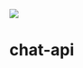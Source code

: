 [![](https://jitpack.io/v/Nodeing9/chat-api.svg)](https://jitpack.io/#Nodeing9/chat-api)
# chat-api
